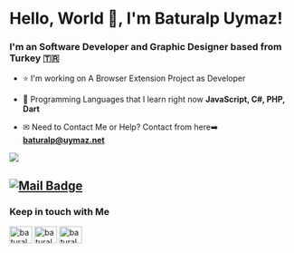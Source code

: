 # Hello, World 👋, I'm Baturalp Uymaz!

### I'm an Software Developer and Graphic Designer based from Turkey 🇹🇷

- ⭐ I'm working on A Browser Extension Project as Developer

- 🌱 Programming Languages that I learn right now **JavaScript, C#, PHP, Dart**

- ✉ Need to Contact Me or Help? Contact from here➡️ **baturalp@uymaz.net**
<p>
<img align='top' src="https://github-readme-stats.vercel.app/api?username=baturalpuymaz&show_icons=true&theme=radical"">

[![Mail Badge](https://img.shields.io/badge/-baturalp@uymaz.net-black?style=for-the-badge&logo=gmail)](mailto:baturalpuymaz.net)
---

<h3>Keep in touch with Me</h3>
<a href="https://tr.linkedin.com/in/y-baturalp-uymaz-7a4b02206" target="blank"><img align="center" src="https://cdn.jsdelivr.net/npm/simple-icons@3.0.1/icons/linkedin.svg" alt="baturalpuymaz" height="30" width="40" /></a>
<a href="https://stackoverflow.com/users/15281633/baturalpuymaz" target="blank"><img align="center" src="https://cdn.jsdelivr.net/npm/simple-icons@3.0.1/icons/stackoverflow.svg" alt="baturalpuymaz" height="30" width="40" /></a>
<a href="https://www.hackerrank.com/baturalpuymaz" target="blank"><img align="center" src="https://cdn.jsdelivr.net/npm/simple-icons@3.0.1/icons/hackerrank.svg" alt="baturalpuymaz" height="30" width="40" /></a>
